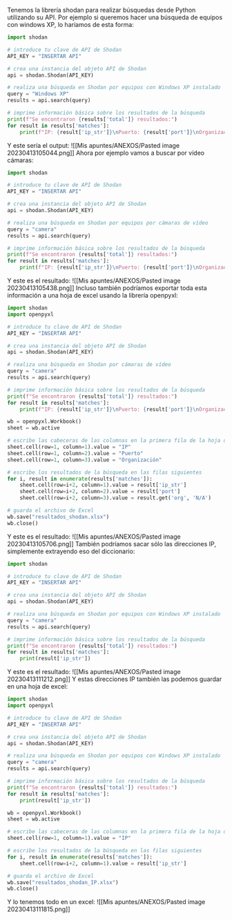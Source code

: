 Tenemos la librería shodan para realizar búsquedas desde Python utilizando su API. Por ejemplo si queremos hacer una búsqueda de equipos con windows XP, lo haríamos de esta forma:
```python
import shodan

# introduce tu clave de API de Shodan
API_KEY = "INSERTAR API"

# crea una instancia del objeto API de Shodan
api = shodan.Shodan(API_KEY)

# realiza una búsqueda en Shodan por equipos con Windows XP instalado
query = "Windows XP"
results = api.search(query)

# imprime información básica sobre los resultados de la búsqueda
print(f"Se encontraron {results['total']} resultados:")
for result in results['matches']:
    print(f"IP: {result['ip_str']}\nPuerto: {result['port']}\nOrganización: {result.get('org', 'N/A')}\n")
```
Y este sería el output:
![[Mis apuntes/ANEXOS/Pasted image 20230413105044.png]]
Ahora por ejemplo vamos a buscar por vídeo cámaras:
```python
import shodan

# introduce tu clave de API de Shodan
API_KEY = "INSERTAR API"

# crea una instancia del objeto API de Shodan
api = shodan.Shodan(API_KEY)

# realiza una búsqueda en Shodan por equipos por cámaras de vídeo
query = "camera"
results = api.search(query)

# imprime información básica sobre los resultados de la búsqueda
print(f"Se encontraron {results['total']} resultados:")
for result in results['matches']:
    print(f"IP: {result['ip_str']}\nPuerto: {result['port']}\nOrganización: {result.get('org', 'N/A')}\n")
```
Y este es el resultado:
![[Mis apuntes/ANEXOS/Pasted image 20230413105438.png]]
Incluso también podríamos exportar toda esta información a una hoja de excel usando la librería openpyxl:
```python
import shodan
import openpyxl

# introduce tu clave de API de Shodan
API_KEY = "INSERTAR API"

# crea una instancia del objeto API de Shodan
api = shodan.Shodan(API_KEY)

# realiza una búsqueda en Shodan por cámaras de vídeo
query = "camera"
results = api.search(query)

# imprime información básica sobre los resultados de la búsqueda
print(f"Se encontraron {results['total']} resultados:")
for result in results['matches']:
    print(f"IP: {result['ip_str']}\nPuerto: {result['port']}\nOrganización: {result.get('org', 'N/A')}\n")

wb = openpyxl.Workbook()
sheet = wb.active

# escribe las cabeceras de las columnas en la primera fila de la hoja de trabajo
sheet.cell(row=1, column=1).value = "IP"
sheet.cell(row=1, column=2).value = "Puerto"
sheet.cell(row=1, column=3).value = "Organización"

# escribe los resultados de la búsqueda en las filas siguientes
for i, result in enumerate(results['matches']):
    sheet.cell(row=i+2, column=1).value = result['ip_str']
    sheet.cell(row=i+2, column=2).value = result['port']
    sheet.cell(row=i+2, column=3).value = result.get('org', 'N/A')

# guarda el archivo de Excel
wb.save("resultados_shodan.xlsx")
wb.close()
```
Y este es el resultado:
![[Mis apuntes/ANEXOS/Pasted image 20230413105706.png]]
También podríamos sacar sólo las direcciones IP, simplemente extrayendo eso del diccionario:
```python
import shodan

# introduce tu clave de API de Shodan
API_KEY = "INSERTAR API"

# crea una instancia del objeto API de Shodan
api = shodan.Shodan(API_KEY)

# realiza una búsqueda en Shodan por equipos con Windows XP instalado
query = "camera"
results = api.search(query)

# imprime información básica sobre los resultados de la búsqueda
print(f"Se encontraron {results['total']} resultados:")
for result in results['matches']:
    print(result['ip_str'])
```
Y este es el resultado:
![[Mis apuntes/ANEXOS/Pasted image 20230413111212.png]]
Y estas direcciones IP también las podemos guardar en una hoja de excel:
```python
import shodan
import openpyxl

# introduce tu clave de API de Shodan
API_KEY = "INSERTAR API"

# crea una instancia del objeto API de Shodan
api = shodan.Shodan(API_KEY)

# realiza una búsqueda en Shodan por equipos con Windows XP instalado
query = "camera"
results = api.search(query)

# imprime información básica sobre los resultados de la búsqueda
print(f"Se encontraron {results['total']} resultados:")
for result in results['matches']:
    print(result['ip_str'])

wb = openpyxl.Workbook()
sheet = wb.active

# escribe las cabeceras de las columnas en la primera fila de la hoja de trabajo
sheet.cell(row=1, column=1).value = "IP"

# escribe los resultados de la búsqueda en las filas siguientes
for i, result in enumerate(results['matches']):
    sheet.cell(row=i+2, column=1).value = result['ip_str']

# guarda el archivo de Excel
wb.save("resultados_shodan_IP.xlsx")
wb.close()
```
Y lo tenemos todo en un excel:
![[Mis apuntes/ANEXOS/Pasted image 20230413111815.png]]